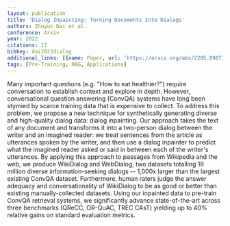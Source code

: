 ```yaml
---
layout: publication
title: 'Dialog Inpainting: Turning Documents Into Dialogs'
authors: Zhuyun Dai et al.
conference: Arxiv
year: 2022
citations: 17
bibkey: dai2022dialog
additional_links: [{name: Paper, url: 'https://arxiv.org/abs/2205.09073'}]
tags: [Pre-Training, RAG, Applications]
---
```

Many important questions (e.g. "How to eat healthier?") require conversation
to establish context and explore in depth. However, conversational question
answering (ConvQA) systems have long been stymied by scarce training data that
is expensive to collect. To address this problem, we propose a new technique
for synthetically generating diverse and high-quality dialog data: dialog
inpainting. Our approach takes the text of any document and transforms it into
a two-person dialog between the writer and an imagined reader: we treat
sentences from the article as utterances spoken by the writer, and then use a
dialog inpainter to predict what the imagined reader asked or said in between
each of the writer's utterances. By applying this approach to passages from
Wikipedia and the web, we produce WikiDialog and WebDialog, two datasets
totalling 19 million diverse information-seeking dialogs -- 1,000x larger than
the largest existing ConvQA dataset. Furthermore, human raters judge the answer
adequacy and conversationality of WikiDialog to be as good or better than
existing manually-collected datasets. Using our inpainted data to pre-train
ConvQA retrieval systems, we significantly advance state-of-the-art across
three benchmarks (QReCC, OR-QuAC, TREC CAsT) yielding up to 40% relative gains
on standard evaluation metrics.